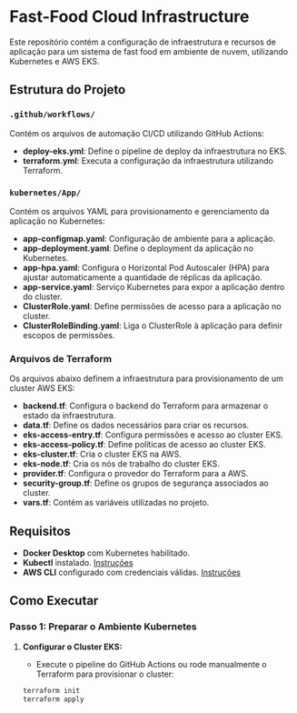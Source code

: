 # Fast-Food Cloud Infrastructure

Este repositório contém a configuração de infraestrutura e recursos de aplicação para um sistema de fast food em ambiente de nuvem, utilizando Kubernetes e AWS EKS.

## Estrutura do Projeto

### `.github/workflows/`
Contém os arquivos de automação CI/CD utilizando GitHub Actions:

- **deploy-eks.yml**: Define o pipeline de deploy da infraestrutura no EKS.
- **terraform.yml**: Executa a configuração da infraestrutura utilizando Terraform.

### `kubernetes/App/`
Contém os arquivos YAML para provisionamento e gerenciamento da aplicação no Kubernetes:

- **app-configmap.yaml**: Configuração de ambiente para a aplicação.
- **app-deployment.yaml**: Define o deployment da aplicação no Kubernetes.
- **app-hpa.yaml**: Configura o Horizontal Pod Autoscaler (HPA) para ajustar automaticamente a quantidade de réplicas da aplicação.
- **app-service.yaml**: Serviço Kubernetes para expor a aplicação dentro do cluster.
- **ClusterRole.yaml**: Define permissões de acesso para a aplicação no cluster.
- **ClusterRoleBinding.yaml**: Liga o ClusterRole à aplicação para definir escopos de permissões.

### Arquivos de Terraform
Os arquivos abaixo definem a infraestrutura para provisionamento de um cluster AWS EKS:

- **backend.tf**: Configura o backend do Terraform para armazenar o estado da infraestrutura.
- **data.tf**: Define os dados necessários para criar os recursos.
- **eks-access-entry.tf**: Configura permissões e acesso ao cluster EKS.
- **eks-access-policy.tf**: Define políticas de acesso ao cluster EKS.
- **eks-cluster.tf**: Cria o cluster EKS na AWS.
- **eks-node.tf**: Cria os nós de trabalho do cluster EKS.
- **provider.tf**: Configura o provedor do Terraform para a AWS.
- **security-group.tf**: Define os grupos de segurança associados ao cluster.
- **vars.tf**: Contém as variáveis utilizadas no projeto.

## Requisitos

- **Docker Desktop** com Kubernetes habilitado.
- **Kubectl** instalado. [Instruções](https://kubernetes.io/docs/tasks/tools/install-kubectl/)
- **AWS CLI** configurado com credenciais válidas. [Instruções](https://docs.aws.amazon.com/cli/latest/userguide/cli-configure-files.html)

## Como Executar

### Passo 1: Preparar o Ambiente Kubernetes

1. **Configurar o Cluster EKS:**
   - Execute o pipeline do GitHub Actions ou rode manualmente o Terraform para provisionar o cluster:

   ```bash
   terraform init
   terraform apply
